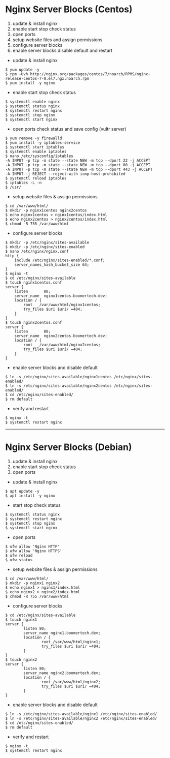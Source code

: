 # Nginx Server Blocks (Centos)

1. update & install nginx
2. enable start stop check status
3. open ports
4. setup website files and assign permissions
5. configure server blocks
6. enable server blocks disable default and restart

- update & install nginx
```
$ yum update -y
$ rpm -Uvh http://nginx.org/packages/centos/7/noarch/RPMS/nginx-release-centos-7-0.el7.ngx.noarch.rpm
$ yum install -y nginx
```
- enable start stop check status
```
$ systemctl enable nginx
$ systemctl status nginx
$ systemctl restart nginx
$ systemctl stop nginx
$ systemctl start nginx
```
- open ports check status and save config (vultr server)
```
$ yum remove -y firewalld
$ yum install -y iptables-service
$ systemctl start iptables
$ systemctl enable iptables
$ nano /etc/sysconfig/iptables
-A INPUT -p tcp -m state --state NEW -m tcp --dport 22 -j ACCEPT
-A INPUT -p tcp -m state --state NEW -m tcp --dport 80 -j ACCEPT
-A INPUT -p tcp -m state --state NEW -m tcp --dport 443 -j ACCEPT
-A INPUT -j REJECT --reject-with icmp-host-prohibited
$ systemctl reload iptables
$ iptables -L -n
$ /usr/
```
- setup website files & assign permissions
```
$ cd /var/www/html/
$ mkdir -p nginx1centos nginx2centos
$ echo nginx1centos > nginx1centos/index.html
$ echo nginx2centos > nginx2centos/index.html
$ chmod -R 755 /var/www/html
```
- configure server blocks
```
$ mkdir -p /etc/nginx/sites-available
$ mkdir -p /etc/nginx/sites-enabled
$ nano /etc/nginx/nginx.conf
http {
	include /etc/nginx/sites-enabled/*.conf;
	server_names_hash_bucket_size 64;	
}
$ nginx -t
$ cd /etc/nginx/sites-available
$ touch nginx1centos.conf
server {
    listen       80;
    server_name  nginx1centos.boomertech.dev;
    location / {
        root   /var/www/html/nginx1centos;
        try_files $uri $uri/ =404;
    }
}
$ touch nginx2centos.conf
server {
    listen       80;
    server_name  nginx2centos.boomertech.dev;
    location / {
        root   /var/www/html/nginx2centos;
        try_files $uri $uri/ =404;
    }
}
```
- enable server blocks and disable default
```
$ ln -s /etc/nginx/sites-available/nginx1centos /etc/nginx/sites-enabled/
$ ln -s /etc/nginx/sites-available/nginx2centos /etc/nginx/sites-enabled/
$ cd /etc/nginx/sites-enabled/
$ rm default
```
- verify and restart
```
$ nginx -t
$ systemctl restart nginx
```


___



# Nginx Server Blocks (Debian)

1. update & install nginx
2. enable start stop check status
3. open ports

- update & install nginx
```
$ apt update -y
$ apt install -y nginx
```
- start stop check status
```
$ systemctl status nginx
$ systemctl restart nginx
$ systemctl stop nginx
$ systemctl start nginx
```
- open ports
```
$ ufw allow 'Nginx HTTP'
$ ufw allow 'Nginx HTTPS'
$ ufw reload
$ ufw status
```
- setup website files & assign permissions
```
$ cd /var/www/html/
$ mkdir -p nginx1 nginx2
$ echo nginx1 > nginx1/index.html
$ echo nginx2 > nginx2/index.html
$ chmod -R 755 /var/www/html
```
- configure server blocks
```
$ cd /etc/nginx/sites-available
$ touch nginx1
server {
        listen 80;
        server_name nginx1.boomertech.dev;
        location / {
                root /var/www/html/nginx1;
                try_files $uri $uri/ =404;
        }
}
$ touch nginx2
server {
        listen 80;
        server_name nginx2.boomertech.dev;
        location / {
                root /var/www/html/nginx2;
                try_files $uri $uri/ =404;
        }
}
```
- enable server blocks and disable default
```
$ ln -s /etc/nginx/sites-available/nginx1 /etc/nginx/sites-enabled/
$ ln -s /etc/nginx/sites-available/nginx2 /etc/nginx/sites-enabled/
$ cd /etc/nginx/sites-enabled/
$ rm default
```
- verify and restart
```
$ nginx -t
$ systemctl restart nginx
```

